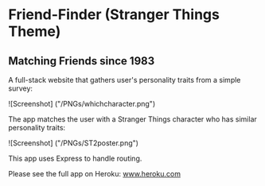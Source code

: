# Friend-Finder (Stranger Things Theme)

## Matching Friends since 1983

A full-stack website that gathers user's personality traits from a simple survey:

![Screenshot] ("/PNGs/whichcharacter.png")

The app matches the user with a Stranger Things character who has similar personality traits:

![Screenshot] ("/PNGs/ST2poster.png")

This app uses Express to handle routing.

Please see the full app on Heroku:
www.heroku.com


